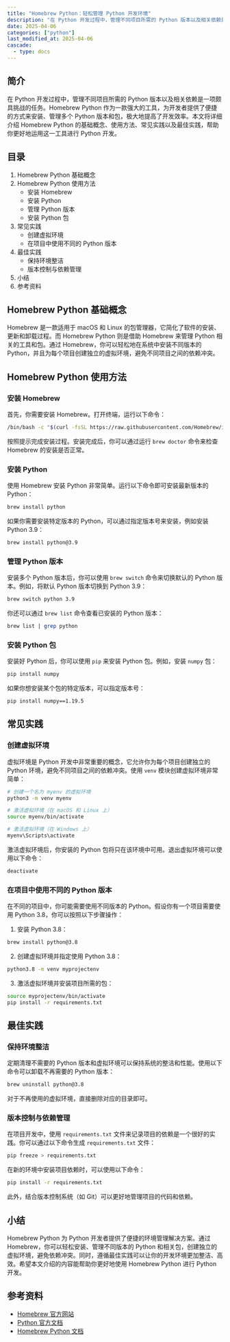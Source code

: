 ```yaml
---
title: "Homebrew Python：轻松管理 Python 开发环境"
description: "在 Python 开发过程中，管理不同项目所需的 Python 版本以及相关依赖是一项颇具挑战的任务。Homebrew Python 作为一款强大的工具，为开发者提供了便捷的方式来安装、管理多个 Python 版本和包，极大地提高了开发效率。本文将详细介绍 Homebrew Python 的基础概念、使用方法、常见实践以及最佳实践，帮助你更好地运用这一工具进行 Python 开发。"
date: 2025-04-06
categories: ["python"]
last_modified_at: 2025-04-06
cascade:
  - type: docs
---
```



## 简介
在 Python 开发过程中，管理不同项目所需的 Python 版本以及相关依赖是一项颇具挑战的任务。Homebrew Python 作为一款强大的工具，为开发者提供了便捷的方式来安装、管理多个 Python 版本和包，极大地提高了开发效率。本文将详细介绍 Homebrew Python 的基础概念、使用方法、常见实践以及最佳实践，帮助你更好地运用这一工具进行 Python 开发。

<!-- more -->
## 目录
1. Homebrew Python 基础概念
2. Homebrew Python 使用方法
    - 安装 Homebrew
    - 安装 Python
    - 管理 Python 版本
    - 安装 Python 包
3. 常见实践
    - 创建虚拟环境
    - 在项目中使用不同的 Python 版本
4. 最佳实践
    - 保持环境整洁
    - 版本控制与依赖管理
5. 小结
6. 参考资料

## Homebrew Python 基础概念
Homebrew 是一款适用于 macOS 和 Linux 的包管理器，它简化了软件的安装、更新和卸载过程。而 Homebrew Python 则是借助 Homebrew 来管理 Python 相关的工具和包。通过 Homebrew，你可以轻松地在系统中安装不同版本的 Python，并且为每个项目创建独立的虚拟环境，避免不同项目之间的依赖冲突。

## Homebrew Python 使用方法

### 安装 Homebrew
首先，你需要安装 Homebrew。打开终端，运行以下命令：
```bash
/bin/bash -c "$(curl -fsSL https://raw.githubusercontent.com/Homebrew/install/HEAD/install.sh)"
```
按照提示完成安装过程。安装完成后，你可以通过运行 `brew doctor` 命令来检查 Homebrew 的安装是否正常。

### 安装 Python
使用 Homebrew 安装 Python 非常简单。运行以下命令即可安装最新版本的 Python：
```bash
brew install python
```
如果你需要安装特定版本的 Python，可以通过指定版本号来安装，例如安装 Python 3.9：
```bash
brew install python@3.9
```

### 管理 Python 版本
安装多个 Python 版本后，你可以使用 `brew switch` 命令来切换默认的 Python 版本。例如，将默认 Python 版本切换到 Python 3.9：
```bash
brew switch python 3.9
```
你还可以通过 `brew list` 命令查看已安装的 Python 版本：
```bash
brew list | grep python
```

### 安装 Python 包
安装好 Python 后，你可以使用 `pip` 来安装 Python 包。例如，安装 `numpy` 包：
```bash
pip install numpy
```
如果你想安装某个包的特定版本，可以指定版本号：
```bash
pip install numpy==1.19.5
```

## 常见实践

### 创建虚拟环境
虚拟环境是 Python 开发中非常重要的概念，它允许你为每个项目创建独立的 Python 环境，避免不同项目之间的依赖冲突。使用 `venv` 模块创建虚拟环境非常简单：
```bash
# 创建一个名为 myenv 的虚拟环境
python3 -m venv myenv

# 激活虚拟环境（在 macOS 和 Linux 上）
source myenv/bin/activate

# 激活虚拟环境（在 Windows 上）
myenv\Scripts\activate
```
激活虚拟环境后，你安装的 Python 包将只在该环境中可用。退出虚拟环境可以使用以下命令：
```bash
deactivate
```

### 在项目中使用不同的 Python 版本
在不同的项目中，你可能需要使用不同版本的 Python。假设你有一个项目需要使用 Python 3.8，你可以按照以下步骤操作：
1. 安装 Python 3.8：
```bash
brew install python@3.8
```
2. 创建虚拟环境并指定使用 Python 3.8：
```bash
python3.8 -m venv myprojectenv
```
3. 激活虚拟环境并安装项目所需的包：
```bash
source myprojectenv/bin/activate
pip install -r requirements.txt
```

## 最佳实践

### 保持环境整洁
定期清理不需要的 Python 版本和虚拟环境可以保持系统的整洁和性能。使用以下命令可以卸载不再需要的 Python 版本：
```bash
brew uninstall python@3.8
```
对于不再使用的虚拟环境，直接删除对应的目录即可。

### 版本控制与依赖管理
在项目开发中，使用 `requirements.txt` 文件来记录项目的依赖是一个很好的实践。你可以通过以下命令生成 `requirements.txt` 文件：
```bash
pip freeze > requirements.txt
```
在新的环境中安装项目依赖时，可以使用以下命令：
```bash
pip install -r requirements.txt
```
此外，结合版本控制系统（如 Git）可以更好地管理项目的代码和依赖。

## 小结
Homebrew Python 为 Python 开发者提供了便捷的环境管理解决方案。通过 Homebrew，你可以轻松安装、管理不同版本的 Python 和相关包，创建独立的虚拟环境，避免依赖冲突。同时，遵循最佳实践可以让你的开发环境更加整洁、高效。希望本文介绍的内容能帮助你更好地使用 Homebrew Python 进行 Python 开发。

## 参考资料
- [Homebrew 官方网站](https://brew.sh/)
- [Python 官方文档](https://docs.python.org/3/)
- [Homebrew Python 文档](https://docs.brew.sh/Homebrew-and-Python)